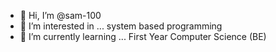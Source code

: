- 👋 Hi, I’m @sam-100
- 👀 I’m interested in ... system based programming 
- 🌱 I’m currently learning ... First Year Computer Science (BE)
<!---
sam-100/sam-100 is a ✨ special ✨ repository because its `README.md` (this file) appears on your GitHub profile.
You can click the Preview link to take a look at your changes.
--->
